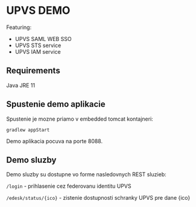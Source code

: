 # UPVS DEMO

Featuring:
* UPVS SAML WEB SSO
* UPVS STS service
* UPVS IAM service

## Requirements
Java JRE 11

## Spustenie demo aplikacie
Spustenie je mozne priamo v embedded tomcat kontajneri:

`
gradlew appStart
`

Demo aplikacia pocuva na porte 8088.

## Demo sluzby
Demo sluzby su dostupne vo forme nasledovnych REST sluzieb:

`/login` - prihlasenie cez federovanu identitu UPVS

`/edesk/status/{ico}` - zistenie dostupnosti schranky UPVS pre dane {ico}
